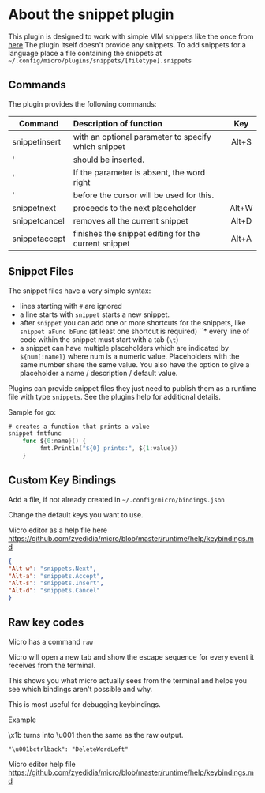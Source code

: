 # About the snippet plugin

This plugin is designed to work with simple VIM snippets like the once from
[here](https://github.com/honza/vim-snippets/tree/master/snippets)
The plugin itself doesn't provide any snippets. To add snippets for a language
place a file containing the snippets at `~/.config/micro/plugins/snippets/[filetype].snippets`

## Commands

The plugin provides the following commands:

 | Command       | Description of function                              |  Key  |
 | ------------- | :--------------------------------------------------- | :---: |
 | snippetinsert | with an optional parameter to specify which snippet  | Alt+S |
 | '             | should be inserted.                                  |
 | '             | If the parameter is absent, the word right           |
 | '             | before the cursor will be used for this.             |
 | snippetnext   | proceeds to the next placeholder                     | Alt+W |
 | snippetcancel | removes all the current snippet                      | Alt+D |
 | snippetaccept | finishes the snippet editing for the current snippet | Alt+A |

## Snippet Files

The snippet files have a very simple syntax:

* lines starting with `#` are ignored
* a line starts with `snippet` starts a new snippet.
* after `snippet` you can add one or more shortcuts for the snippets,
  like `snippet aFunc bFunc` (at least one shortcut is required)
``* every line of code within the snippet must start with a tab (`\t`)
* a snippet can have multiple placeholders which are indicated by `
  ${num[:name]}` where num is a numeric value. Placeholders with the
  same number share the same value. You also have the option to give
  a placeholder a name / description / default value.

Plugins can provide snippet files they just need to publish them as a runtime file with type `snippets`.
See the plugins help for additional details.

Sample for go:

```go
# creates a function that prints a value
snippet fmtfunc
    func ${0:name}() {
         fmt.Println("${0} prints:", ${1:value})
    }
```

## Custom Key Bindings

Add a file, if not already created in `~/.config/micro/bindings.json`

Change the default keys you want to use.

Micro editor as a help file here https://github.com/zyedidia/micro/blob/master/runtime/help/keybindings.md

```json
{
"Alt-w": "snippets.Next",
"Alt-a": "snippets.Accept",
"Alt-s": "snippets.Insert",
"Alt-d": "snippets.Cancel"
}
```

## Raw key codes

Micro has a command `raw`

Micro will open a new tab and show the escape sequence for every event it receives from the terminal.

This shows you what micro actually sees from the terminal and helps you see which bindings aren't possible and why.

This is most useful for debugging keybindings.

Example 

\x1b turns into \u001 then the same as the raw output.

`"\u001bctrlback": "DeleteWordLeft"`

Micro editor help file https://github.com/zyedidia/micro/blob/master/runtime/help/keybindings.md
